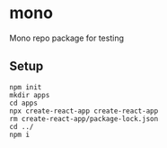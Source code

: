 # mono

Mono repo package for testing

## Setup

```shell
npm init
mkdir apps
cd apps
npx create-react-app create-react-app
rm create-react-app/package-lock.json
cd ../
npm i
```
